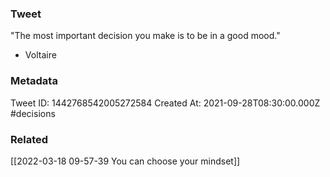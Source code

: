 ### Tweet
"The most important decision you make is to be in a good mood." 

- Voltaire

### Metadata
Tweet ID: 1442768542005272584
Created At: 2021-09-28T08:30:00.000Z
#decisions 

### Related
[[2022-03-18 09-57-39 You can choose your mindset]]

